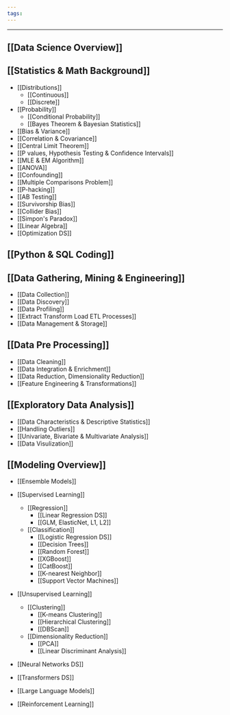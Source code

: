 ```yaml
---
tags:
---
```

---
## [[Data Science Overview]]
## [[Statistics & Math Background]]

- [[Distributions]]
	- [[Continuous]]
	- [[Discrete]]
- [[Probability]]
	- [[Conditional Probability]]
	- [[Bayes Theorem & Bayesian Statistics]]
- [[Bias & Variance]]
- [[Correlation & Covariance]]
- [[Central Limit Theorem]]
- [[P values, Hypothesis Testing & Confidence Intervals]]
- [[MLE & EM Algorithm]]
- [[ANOVA]]
- [[Confounding]]
- [[Multiple Comparisons Problem]]
- [[P-hacking]]
- [[AB Testing]]
- [[Survivorship Bias]]
- [[Collider Bias]]
- [[Simpon's Paradox]]
- [[Linear Algebra]]
- [[Optimization DS]]
## [[Python & SQL Coding]]

## [[Data Gathering, Mining & Engineering]]

- [[Data Collection]]
- [[Data Discovery]]
- [[Data Profiling]]
- [[Extract Transform Load ETL Processes]]
- [[Data Management & Storage]]

## [[Data Pre Processing]]

- [[Data Cleaning]]
- [[Data Integration & Enrichment]]
- [[Data Reduction, Dimensionality Reduction]]
- [[Feature Engineering & Transformations]]

## [[Exploratory Data Analysis]]

- [[Data Characteristics & Descriptive Statistics]]
- [[Handling Outliers]]
- [[Univariate, Bivariate & Multivariate Analysis]]
- [[Data Visulization]]

## [[Modeling Overview]]

- [[Ensemble Models]]
- [[Supervised Learning]]
	- [[Regression]]
		- [[Linear Regression DS]]
		- [[GLM, ElasticNet, L1, L2]]
	- [[Classification]]
		- [[Logistic Regression DS]]
		- [[Decision Trees]]
		- [[Random Forest]]
		- [[XGBoost]]
		- [[CatBoost]]
		- [[K-nearest Neighbor]]
		- [[Support Vector Machines]]

- [[Unsupervised Learning]]
	- [[Clustering]]
		- [[K-means Clustering]]
		- [[Hierarchical Clustering]]
		- [[DBScan]]
	- [[Dimensionality Reduction]]
		- [[PCA]]
		- [[Linear Discriminant Analysis]]

- [[Neural Networks DS]]
- [[Transformers DS]]
- [[Large Language Models]]
- [[Reinforcement Learning]]